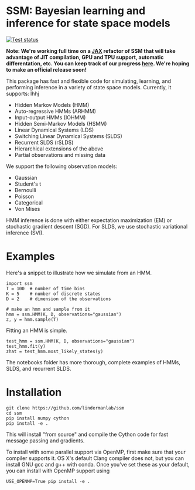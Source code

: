 # SSM: Bayesian learning and inference for state space models
[![Test status](https://travis-ci.org/lindermanlab/ssm.svg?branch=master)](https://travis-ci.org/lindermanlab/ssm)

**Note: We're working full time on a [JAX](https://github.com/google/jax) refactor of SSM that will take advantage of JIT compilation, GPU and TPU support, automatic differentation, etc. You can keep track of our progress [here](https://github.com/probml/ssm-jax/). We're hoping to make an official release soon!**

This package has fast and flexible code for simulating, learning, and performing inference in a variety of state space models.
Currently, it supports:
lhhj
- Hidden Markov Models (HMM)
- Auto-regressive HMMs (ARHMM)
- Input-output HMMs (IOHMM)
- Hidden Semi-Markov Models (HSMM)
- Linear Dynamical Systems (LDS)
- Switching Linear Dynamical Systems (SLDS)
- Recurrent SLDS (rSLDS)
- Hierarchical extensions of the above
- Partial observations and missing data

We support the following observation models:

- Gaussian
- Student's t
- Bernoulli
- Poisson
- Categorical
- Von Mises

HMM inference is done with either expectation maximization (EM) or stochastic gradient descent (SGD).  For SLDS, we use stochastic variational inference (SVI).

# Examples
Here's a snippet to illustrate how we simulate from an HMM.
```
import ssm
T = 100  # number of time bins
K = 5    # number of discrete states
D = 2    # dimension of the observations

# make an hmm and sample from it
hmm = ssm.HMM(K, D, observations="gaussian")
z, y = hmm.sample(T)
```

Fitting an HMM is simple.
```
test_hmm = ssm.HMM(K, D, observations="gaussian")
test_hmm.fit(y)
zhat = test_hmm.most_likely_states(y)
```

The notebooks folder has more thorough, complete examples of HMMs, SLDS, and recurrent SLDS.

# Installation
```
git clone https://github.com/lindermanlab/ssm
cd ssm
pip install numpy cython
pip install -e .
```
This will install "from source" and compile the Cython code for fast message passing and gradients.

To install with some parallel support via OpenMP, first make sure that your compiler supports it.  OS X's default Clang compiler does not, but you can install GNU gcc and g++ with conda.  Once you've set these as your default, you can install with OpenMP support using
```
USE_OPENMP=True pip install -e .
```
